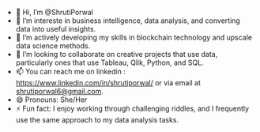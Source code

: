 - 👋 Hi, I’m @ShrutiPorwal
- 👀 I’m intereste in business intelligence, data analysis, and converting data into useful insights.
- 🌱 I’m actively developing my skills in blockchain technology and upscale data science methods. 
- 💞️ I’m looking to collaborate on creative projects that use data, particularly ones that use Tableau, Qlik, Python, and SQL. 
- 📫 You can reach me on linkedin : https://www.linkedin.com/in/shrutiporwal/ or via email at shrutiporwal6@gmail.com.
- 😄 Pronouns: She/Her
- ⚡ Fun fact: I enjoy working through challenging riddles, and I frequently use the same approach to my data analysis tasks.

<!---
ShrutiPorwal1/ShrutiPorwal1 is a ✨ special ✨ repository because its `README.md` (this file) appears on your GitHub profile.
You can click the Preview link to take a look at your changes.
--->
